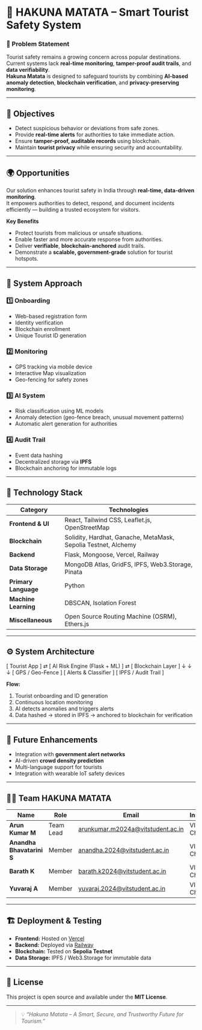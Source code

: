 # 🧭 HAKUNA MATATA – Smart Tourist Safety System

### 🚨 Problem Statement
Tourist safety remains a growing concern across popular destinations. Current systems lack **real-time monitoring**, **tamper-proof audit trails**, and **data verifiability**.  
**Hakuna Matata** is designed to safeguard tourists by combining **AI-based anomaly detection**, **blockchain verification**, and **privacy-preserving monitoring**.

---

## 🎯 Objectives

- Detect suspicious behavior or deviations from safe zones.  
- Provide **real-time alerts** for authorities to take immediate action.  
- Ensure **tamper-proof, auditable records** using blockchain.  
- Maintain **tourist privacy** while ensuring security and accountability.

---

## 🌍 Opportunities

Our solution enhances tourist safety in India through **real-time, data-driven monitoring**.  
It empowers authorities to detect, respond, and document incidents efficiently — building a trusted ecosystem for visitors.

**Key Benefits**
- Protect tourists from malicious or unsafe situations.  
- Enable faster and more accurate response from authorities.  
- Deliver **verifiable**, **blockchain-anchored** audit trails.  
- Demonstrate a **scalable, government-grade** solution for tourist hotspots.

---

## 🧠 System Approach

### 1️⃣ Onboarding
- Web-based registration form  
- Identity verification  
- Blockchain enrollment  
- Unique Tourist ID generation  

### 2️⃣ Monitoring
- GPS tracking via mobile device  
- Interactive Map visualization  
- Geo-fencing for safety zones  

### 3️⃣ AI System
- Risk classification using ML models  
- Anomaly detection (geo-fence breach, unusual movement patterns)  
- Automatic alert generation for authorities  

### 4️⃣ Audit Trail
- Event data hashing  
- Decentralized storage via **IPFS**  
- Blockchain anchoring for immutable logs  

---

## 🧩 Technology Stack

| Category | Technologies |
|-----------|---------------|
| **Frontend & UI** | React, Tailwind CSS, Leaflet.js, OpenStreetMap |
| **Blockchain** | Solidity, Hardhat, Ganache, MetaMask, Sepolia Testnet, Alchemy |
| **Backend** | Flask, Mongoose, Vercel, Railway |
| **Data Storage** | MongoDB Atlas, GridFS, IPFS, Web3.Storage, Pinata |
| **Primary Language** | Python |
| **Machine Learning** | DBSCAN, Isolation Forest |
| **Miscellaneous** | Open Source Routing Machine (OSRM), Ethers.js |

---

## ⚙️ System Architecture

[ Tourist App ] ⇄ [ AI Risk Engine (Flask + ML) ] ⇄ [ Blockchain Layer ]
↓ ↓ ↓
[ GPS / Geo-Fence ] [ Alerts & Classifier ] [ IPFS / Audit Trail ]


**Flow:**
1. Tourist onboarding and ID generation  
2. Continuous location monitoring  
3. AI detects anomalies and triggers alerts  
4. Data hashed → stored in IPFS → anchored to blockchain for verification  

---

## 🚀 Future Enhancements

- Integration with **government alert networks**  
- AI-driven **crowd density prediction**  
- Multi-language support for tourists  
- Integration with wearable IoT safety devices  

---

## 👨‍💻 Team HAKUNA MATATA

| Name | Role | Email | Institution |
|------|------|--------|-------------|
| **Arun Kumar M** | Team Lead | arunkumar.m2024a@vitstudent.ac.in | VIT Chennai |
| **Anandha Bhavatarini S** | Member | anandha.2024@vitstudent.ac.in | VIT Chennai |
| **Barath K** | Member | barath.k2024@vitstudent.ac.in | VIT Chennai |
| **Yuvaraj A** | Member | yuvaraj.2024@vitstudent.ac.in | VIT Chennai |

---

## 🏗️ Deployment & Testing
- **Frontend:** Hosted on [Vercel](https://vercel.com/)  
- **Backend:** Deployed via [Railway](https://railway.app/)  
- **Blockchain:** Tested on **Sepolia Testnet**  
- **Data Storage:** IPFS / Web3.Storage for immutable data  

---

## 📜 License
This project is open source and available under the **MIT License**.

---

> 💡 *“Hakuna Matata – A Smart, Secure, and Trustworthy Future for Tourism.”*
